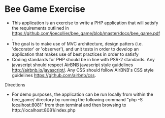 # Bee Game Exercise

- This application is an exercise to write a PHP application that will satisfy the requirements outlined in https://github.com/joecollier/bee_game/blob/master/docs/bee_game.pdf.
- The goal is to make use of MVC architecture, design patters (i.e. 'decorator' or 'observer'), and unit tests in order to develop an application that makes use of best practices in order to satisfy
- Coding standards for PHP should be in line with PSR-2 standards. Any javascript should respect AirBNB javascript style guidelines http://airbnb.io/javascript/. Any CSS should follow AirBNB's CSS style guidelines https://github.com/airbnb/css.

Directions
- For demo purposes, the application can be run locally from within the bee_game/ directory by running the following command "php -S localhost:8081" from then terminal and then browsing to http://localhost:8081/index.php